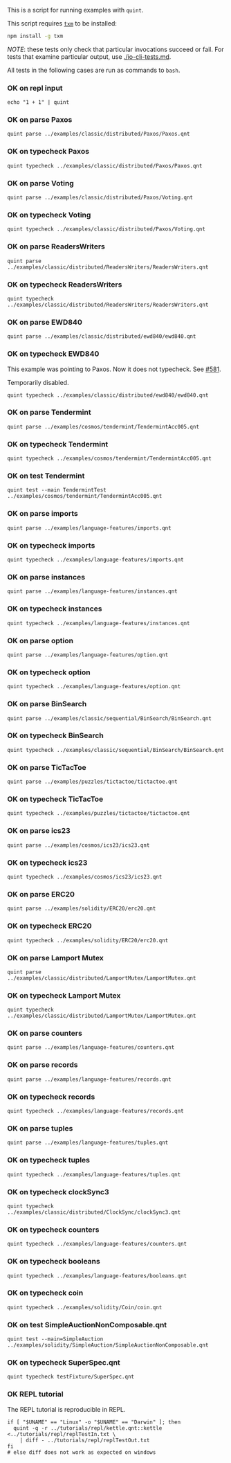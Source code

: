 This is a script for running examples with `quint`.

This script requires [`txm`](https://www.npmjs.com/package/txm) to be
installed:

```sh
npm install -g txm
```

*NOTE*: these tests only check that particular invocations succeed or fail. For
tests that examine particular output, use
[./io-cli-tests.md](./io-cli-tests.md).

All tests in the following cases are run as commands to `bash`.

<!-- !test program
bash -
-->

### OK on repl input

<!-- !test check repl 1 + 1 -->
    echo "1 + 1" | quint

### OK on parse Paxos

<!-- !test check Paxos -->
    quint parse ../examples/classic/distributed/Paxos/Paxos.qnt

### OK on typecheck Paxos

<!-- !test check Paxos - Types & Effects -->
    quint typecheck ../examples/classic/distributed/Paxos/Paxos.qnt

### OK on parse Voting

<!-- !test check Voting -->
    quint parse ../examples/classic/distributed/Paxos/Voting.qnt

### OK on typecheck Voting

<!-- !test check Voting - Types & Effects -->
    quint typecheck ../examples/classic/distributed/Paxos/Voting.qnt

### OK on parse ReadersWriters

<!-- !test check ReadersWriters -->
    quint parse ../examples/classic/distributed/ReadersWriters/ReadersWriters.qnt

### OK on typecheck ReadersWriters

<!-- !test check ReadersWriters - Types & Effects -->
    quint typecheck ../examples/classic/distributed/ReadersWriters/ReadersWriters.qnt

### OK on parse EWD840

<!-- !test check EWD840 -->
    quint parse ../examples/classic/distributed/ewd840/ewd840.qnt

### OK on typecheck EWD840

This example was pointing to Paxos. Now it does not typecheck.
See [#581](https://github.com/informalsystems/quint/issues/581).

Temporarily disabled.

<!-- test check EWD840 - Types & Effects -->
    quint typecheck ../examples/classic/distributed/ewd840/ewd840.qnt

### OK on parse Tendermint

<!-- !test check Tendermint -->
    quint parse ../examples/cosmos/tendermint/TendermintAcc005.qnt

### OK on typecheck Tendermint

<!-- !test check Tendermint - Types & Effects -->
    quint typecheck ../examples/cosmos/tendermint/TendermintAcc005.qnt

### OK on test Tendermint

<!-- !test check Tendermint - Test -->
    quint test --main TendermintTest ../examples/cosmos/tendermint/TendermintAcc005.qnt

### OK on parse imports

<!-- !test check imports -->
    quint parse ../examples/language-features/imports.qnt

### OK on typecheck imports

<!-- !test check imports - Types & Effects -->
    quint typecheck ../examples/language-features/imports.qnt

### OK on parse instances

<!-- !test check instances -->
    quint parse ../examples/language-features/instances.qnt

### OK on typecheck instances

<!-- !test check instances - Types & Effects -->
    quint typecheck ../examples/language-features/instances.qnt

### OK on parse option

<!-- !test check option -->
    quint parse ../examples/language-features/option.qnt

### OK on typecheck option

<!-- !test check option - Types & Effects -->
    quint typecheck ../examples/language-features/option.qnt

### OK on parse BinSearch

<!-- !test check BinSearch -->
    quint parse ../examples/classic/sequential/BinSearch/BinSearch.qnt

### OK on typecheck BinSearch

<!-- !test check BinSearch - Types & Effects -->
    quint typecheck ../examples/classic/sequential/BinSearch/BinSearch.qnt

### OK on parse TicTacToe

<!-- !test check TicTacToe -->
    quint parse ../examples/puzzles/tictactoe/tictactoe.qnt

### OK on typecheck TicTacToe

<!-- !test check TicTacToe - Types & Effects -->
    quint typecheck ../examples/puzzles/tictactoe/tictactoe.qnt

### OK on parse ics23

<!-- !test check ics23 -->
    quint parse ../examples/cosmos/ics23/ics23.qnt

### OK on typecheck ics23

<!-- !test check ics23 - Types & Effects -->
    quint typecheck ../examples/cosmos/ics23/ics23.qnt

### OK on parse ERC20

<!-- !test check ERC20 -->
    quint parse ../examples/solidity/ERC20/erc20.qnt

### OK on typecheck ERC20

<!-- !test check ERC20 - Types & Effects -->
    quint typecheck ../examples/solidity/ERC20/erc20.qnt

### OK on parse Lamport Mutex

<!-- !test check LamportMutex -->
    quint parse ../examples/classic/distributed/LamportMutex/LamportMutex.qnt

### OK on typecheck Lamport Mutex

<!-- !test check LamportMutex - Types & Effects -->
    quint typecheck ../examples/classic/distributed/LamportMutex/LamportMutex.qnt

### OK on parse counters

<!-- !test check counters -->
    quint parse ../examples/language-features/counters.qnt

### OK on parse records

<!-- !test check records -->
    quint parse ../examples/language-features/records.qnt

### OK on typecheck records

<!-- !test check records - Types & Effects-->
    quint typecheck ../examples/language-features/records.qnt

### OK on parse tuples

<!-- !test check tuples -->
    quint parse ../examples/language-features/tuples.qnt

### OK on typecheck tuples

<!-- !test check tuples - Types & Effects-->
    quint typecheck ../examples/language-features/tuples.qnt

### OK on typecheck clockSync3

<!-- !test check typecheck clockSync3.qnt -->
    quint typecheck ../examples/classic/distributed/ClockSync/clockSync3.qnt

### OK on typecheck counters

<!-- !test check counters - Types & Effects-->
    quint typecheck ../examples/language-features/counters.qnt

### OK on typecheck booleans

<!-- !test check booleans - Types & Effects-->
    quint typecheck ../examples/language-features/booleans.qnt

### OK on typecheck coin

<!-- !test check coin - Types & Effects-->
    quint typecheck ../examples/solidity/Coin/coin.qnt

### OK on test SimpleAuctionNonComposable.qnt

<!-- !test check SimpleAuctionNonComposable - Syntax/Types & Effects/Unit tests -->
    quint test --main=SimpleAuction ../examples/solidity/SimpleAuction/SimpleAuctionNonComposable.qnt

### OK on typecheck SuperSpec.qnt

<!-- !test check SuperSpec - Types & Effects-->
    quint typecheck testFixture/SuperSpec.qnt

### OK REPL tutorial

The REPL tutorial is reproducible in REPL.

<!-- !test check REPL tutorial -->
```
if [ "$UNAME" == "Linux" -o "$UNAME" == "Darwin" ]; then
  quint -q -r ../tutorials/repl/kettle.qnt::kettle <../tutorials/repl/replTestIn.txt \
    | diff - ../tutorials/repl/replTestOut.txt
fi
# else diff does not work as expected on windows
```
